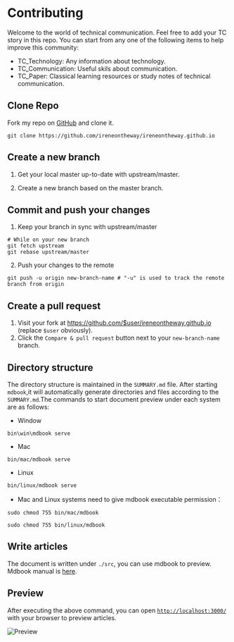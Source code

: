 # Contributing

Welcome to the world of technical communication. Feel free to add your TC story in this repo. You can start from any one of the following items to help improve
this community:

- TC_Technology: Any information about technology.
- TC_Communication: Useful skils about communication.
- TC_Paper: Classical learning resources or study notes of technical communication.

## Clone Repo

Fork my repo on [GitHub](https://github.com/ireneontheway/ireneontheway.github.io) and clone it.

```
git clone https://github.com/ireneontheway/ireneontheway.github.io 
```
## Create a new branch

1. Get your local master up-to-date with upstream/master.

2. Create a new branch based on the master branch.

## Commit and push your changes

1. Keep your branch in sync with upstream/master

```
# While on your new branch
git fetch upstream
git rebase upstream/master
```

2. Push your changes to the remote

```
git push -u origin new-branch-name # "-u" is used to track the remote branch from origin
```

## Create a pull request

1. Visit your fork at https://github.com/$user/ireneontheway.github.io (replace `$user` obviously).
2. Click the `Compare & pull request` button next to your `new-branch-name` branch.

## Directory structure

The directory structure is maintained in the `SUMMARY.md` file.
After starting `mdbook`,it will automatically generate directories 
and files according to the `SUMMARY.md`.The commands to start document 
preview under each system are as follows:

- Window

```
bin\win\mdbook serve
```

- Mac

```
bin/mac/mdbook serve
```

- Linux 

```
bin/linux/mdbook serve
```

-  Mac and Linux systems need to give mdbook executable permission：

```
sudo chmod 755 bin/mac/mdbook

sudo chmod 755 bin/linux/mdbook
```

## Write articles

The document is written under `./src`, you can use mdbook to preview.
Mdbook manual is [here](https://mdbook.budshome.com).


## Preview

After executing the above command, you can open 
[`http://localhost:3000/`](http://localhost:3000/)
 with your browser to preview articles.

![Preview](/src/images/preview.png)

